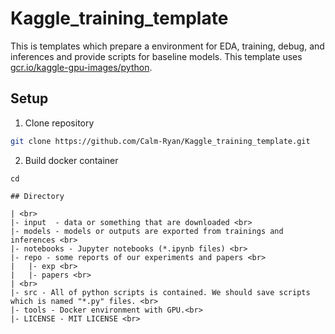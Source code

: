 # Kaggle_training_template
This is templates which prepare a environment for EDA, training, debug, and inferences and provide scripts for baseline models.
This template uses [gcr.io/kaggle-gpu-images/python](https://hub.docker.com/r/kaggle/python).

## Setup
1. Clone repository

```bash
git clone https://github.com/Calm-Ryan/Kaggle_training_template.git
```

2. Build docker container
```
cd 

## Directory

| <br>
|- input  - data or something that are downloaded <br>
|- models - models or outputs are exported from trainings and inferences <br>
|- notebooks - Jupyter notebooks (*.ipynb files) <br>
|- repo - some reports of our experiments and papers <br>
|   |- exp <br>
|   |- papers <br>
| <br>
|- src - All of python scripts is contained. We should save scripts which is named "*.py" files. <br>
|- tools - Docker environment with GPU.<br>
|- LICENSE - MIT LICENSE <br>
